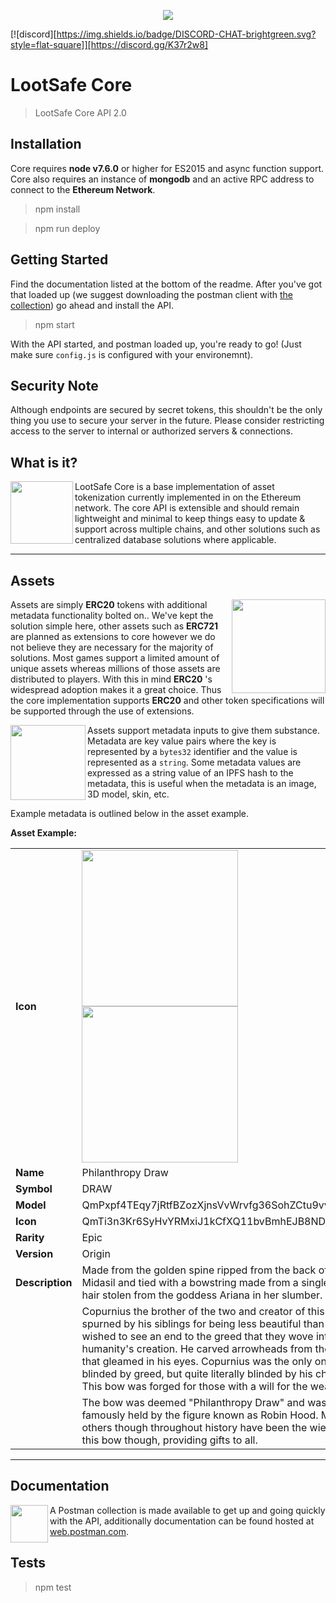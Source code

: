 
<p align="center">
  <img src="https://lootsafe.io/app/images/exchange.gif" />
</p>

[![discord][https://img.shields.io/badge/DISCORD-CHAT-brightgreen.svg?style=flat-square]][https://discord.gg/K37r2w8]

# LootSafe Core
> LootSafe Core API 2.0

## Installation
Core requires **node v7.6.0** or higher for ES2015 and async function support. Core also requires an instance of **mongodb** and an active RPC address to connect to the **Ethereum Network**.

> npm install

> npm run deploy

## Getting Started
Find the documentation listed at the bottom of the readme. After you've got that loaded up (we suggest downloading the postman client with [the collection](https://documenter.getpostman.com/view/254497/RzZ3N3Z6)) go ahead and install the API. 

> npm start

With the API started, and postman loaded up, you're ready to go! (Just make sure `config.js` is configured with your environemnt).

## Security Note
Although endpoints are secured by secret tokens, this shouldn't be the only thing you use to secure your server in the future. Please consider restricting access to the server to internal or authorized servers & connections.

## What is it?

<img src="https://i.imgur.com/vGK8EF3.png" align="left" width="100" />
LootSafe Core is a base implementation of asset tokenization currently implemented in on the Ethereum network. 
The core API is extensible and should remain lightweight and minimal to keep things easy to update & support across
multiple chains, and other solutions such as centralized database solutions where applicable.



---



## Assets

<img src="https://i.imgur.com/A4LKoPb.png" align="right" height="150" />

Assets are simply **ERC20** tokens with additional metadata functionality bolted on.. 
We've kept the solution simple here, other assets such as **ERC721** are planned as 
extensions to core however we do not believe they are necessary for the majority of solutions. Most games support a 
limited amount of unique assets whereas millions of those assets are distributed to players. With this in mind **ERC20**
's widespread adoption makes it a great choice. Thus the core implementation 
supports **ERC20** and other token specifications will be supported through the use of extensions. 


<img src="https://i.imgur.com/EgwSq3o.png" align="left" height="120" />

Assets support metadata inputs to give them substance. Metadata are key value pairs where the key is represented by a 
`bytes32` identifier and the value is represented as a `string`. Some metadata values are expressed as a string value of 
an IPFS hash to the metadata, this is useful when the metadata is an image, 3D model, skin, etc. 

Example metadata is outlined below in the asset example. 


**Asset Example:**

|                 |                   |
|-----------------|-------------------|
| **Icon**        |<img src="https://i.imgur.com/QJSFuKW.png"  height=250 /> <img src="https://images-ext-2.discordapp.net/external/nigBBQFV2M-Xl1L2BqzAsCYJJpQ0gL41Rv3PhPH-DQw/https/gateway.ipfs.io/ipfs/QmcLpZJptMhtpYTKRmUgTthCUErazPujZcpn4fJGDFYV6H"  height=250 /> |
| **Name**        | Philanthropy Draw |
| **Symbol**      | DRAW              |
| **Model**       | QmPxpf4TEqy7jRtfBZozXjnsVvWrvfg36SohZCtu9vvN3P              |
| **Icon**        | QmTi3n3Kr6SyHvYRMxiJ1kCfXQ11bvBmhEJB8NDez7h8qM              |
| **Rarity**      | Epic              |
| **Version**     | Origin            |
| **Description** | Made from the golden spine ripped from the back of the god Midasil and tied with a bowstring made from a single silver hair stolen from the goddess Ariana in her slumber.             |
|                 | Copurnius the brother of the two and creator of this bow was spurned by his siblings for being less beautiful than they. He wished to see an end to the greed that they wove into humanity's creation.  He carved arrowheads from the copper that gleamed in his eyes.  Copurnius was the only one not blinded by greed, but quite literally blinded by his charity. This bow was forged for those with a will for the weak.  |
|                 | The bow was deemed "Philanthropy Draw" and was most famously held by the figure known as Robin Hood.  Many others though throughout history have been the wielders of this bow though, providing gifts to all. |


---

## Documentation

<img src="https://proxy.duckduckgo.com/iu/?u=http%3A%2F%2Fblog.getpostman.com%2Fwp-content%2Fuploads%2F2015%2F04%2Flogo-postman-512--551cff77v1_site_icon.png&f=1" width=60 align="left" />
A Postman collection is made available to get up and going quickly with the API, additionally documentation can be found 
hosted at <a href="https://documenter.getpostman.com/view/254497/RzZ3N3Z6">web.postman.com</a>.

## Tests

> npm test
